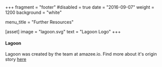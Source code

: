 +++
fragment = "footer"
#disabled = true
date = "2016-09-07"
weight = 1200
background = "white"

menu_title = "Further Resources"

[asset]
  image = "lagoon.svg"
  text = "Lagoon Logo"
+++

#### Lagoon

Lagoon was created by the team at amazee.io. Find more about it's origin story [here](https://www.amazee.io/blog/post/introducing-lagoon-amazee-io-s-fully-open-source-docker-in-production-system)
